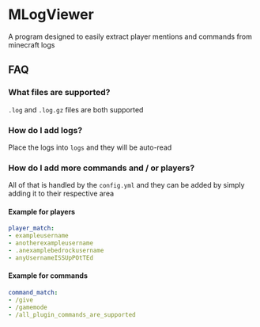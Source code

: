 # MLogViewer
A program designed to easily extract player mentions and commands from minecraft logs


## FAQ
### What files are supported?
`.log` and `.log.gz` files are both supported

### How do I add logs?
Place the logs into `logs` and they will be auto-read

### How do I add more commands and / or players?
All of that is handled by the `config.yml` and they can be added by simply adding it to their respective area


#### Example for players
```yml
player_match:
- exampleusername
- anotherexampleusername
- .anexamplebedrockusername
- anyUsernameISSUpPOtTEd
```

#### Example for commands
```yml
command_match:
- /give
- /gamemode
- /all_plugin_commands_are_supported
```
